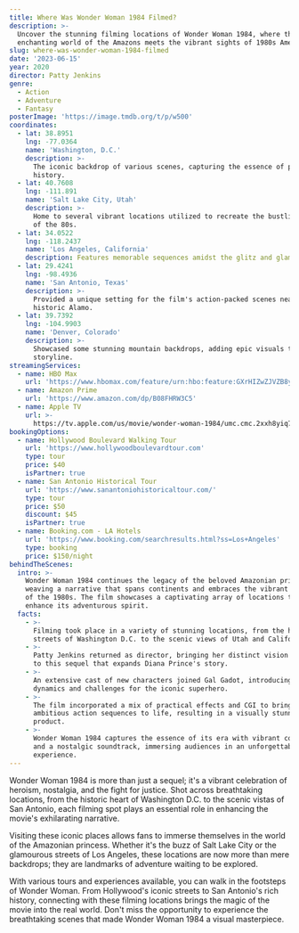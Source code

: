 ```yaml
---
title: Where Was Wonder Woman 1984 Filmed?
description: >-
  Uncover the stunning filming locations of Wonder Woman 1984, where the
  enchanting world of the Amazons meets the vibrant sights of 1980s America.
slug: where-was-wonder-woman-1984-filmed
date: '2023-06-15'
year: 2020
director: Patty Jenkins
genre:
  - Action
  - Adventure
  - Fantasy
posterImage: 'https://image.tmdb.org/t/p/w500'
coordinates:
  - lat: 38.8951
    lng: -77.0364
    name: 'Washington, D.C.'
    description: >-
      The iconic backdrop of various scenes, capturing the essence of power and
      history.
  - lat: 40.7608
    lng: -111.891
    name: 'Salt Lake City, Utah'
    description: >-
      Home to several vibrant locations utilized to recreate the bustling spirit
      of the 80s.
  - lat: 34.0522
    lng: -118.2437
    name: 'Los Angeles, California'
    description: Features memorable sequences amidst the glitz and glamour of Hollywood.
  - lat: 29.4241
    lng: -98.4936
    name: 'San Antonio, Texas'
    description: >-
      Provided a unique setting for the film's action-packed scenes near the
      historic Alamo.
  - lat: 39.7392
    lng: -104.9903
    name: 'Denver, Colorado'
    description: >-
      Showcased some stunning mountain backdrops, adding epic visuals to the
      storyline.
streamingServices:
  - name: HBO Max
    url: 'https://www.hbomax.com/feature/urn:hbo:feature:GXrHIZwZJVZB8yQEAAETr'
  - name: Amazon Prime
    url: 'https://www.amazon.com/dp/B08FHRW3C5'
  - name: Apple TV
    url: >-
      https://tv.apple.com/us/movie/wonder-woman-1984/umc.cmc.2xxh8yiq7muys643g7n6f9gq8
bookingOptions:
  - name: Hollywood Boulevard Walking Tour
    url: 'https://www.hollywoodboulevardtour.com'
    type: tour
    price: $40
    isPartner: true
  - name: San Antonio Historical Tour
    url: 'https://www.sanantoniohistoricaltour.com/'
    type: tour
    price: $50
    discount: $45
    isPartner: true
  - name: Booking.com - LA Hotels
    url: 'https://www.booking.com/searchresults.html?ss=Los+Angeles'
    type: booking
    price: $150/night
behindTheScenes:
  intro: >-
    Wonder Woman 1984 continues the legacy of the beloved Amazonian princess,
    weaving a narrative that spans continents and embraces the vibrant culture
    of the 1980s. The film showcases a captivating array of locations that
    enhance its adventurous spirit.
  facts:
    - >-
      Filming took place in a variety of stunning locations, from the historic
      streets of Washington D.C. to the scenic views of Utah and California.
    - >-
      Patty Jenkins returned as director, bringing her distinct vision and style
      to this sequel that expands Diana Prince's story.
    - >-
      An extensive cast of new characters joined Gal Gadot, introducing new
      dynamics and challenges for the iconic superhero.
    - >-
      The film incorporated a mix of practical effects and CGI to bring its
      ambitious action sequences to life, resulting in a visually stunning
      product.
    - >-
      Wonder Woman 1984 captures the essence of its era with vibrant costumes
      and a nostalgic soundtrack, immersing audiences in an unforgettable
      experience.
---
```


<WonderWoman1984Guide />

Wonder Woman 1984 is more than just a sequel; it's a vibrant celebration of heroism, nostalgia, and the fight for justice. Shot across breathtaking locations, from the historic heart of Washington D.C. to the scenic vistas of San Antonio, each filming spot plays an essential role in enhancing the movie's exhilarating narrative.

Visiting these iconic places allows fans to immerse themselves in the world of the Amazonian princess. Whether it's the buzz of Salt Lake City or the glamourous streets of Los Angeles, these locations are now more than mere backdrops; they are landmarks of adventure waiting to be explored.

With various tours and experiences available, you can walk in the footsteps of Wonder Woman. From Hollywood's iconic streets to San Antonio's rich history, connecting with these filming locations brings the magic of the movie into the real world. Don't miss the opportunity to experience the breathtaking scenes that made Wonder Woman 1984 a visual masterpiece.
